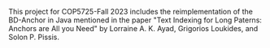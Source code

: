 This project for COP5725-Fall 2023 includes the reimplementation of the BD-Anchor in Java mentioned in the paper "Text Indexing for Long Paterns: Anchors are All you Need" by Lorraine A. K. Ayad, Grigorios Loukides, and Solon P. Pissis.
